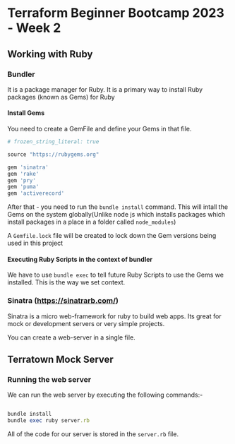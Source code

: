 # Terraform Beginner Bootcamp 2023 - Week 2

## Working with Ruby

### Bundler

It is a package manager for Ruby. It is a primary way to install Ruby packages (known as Gems) for Ruby

#### Install Gems

You need to create a GemFile and define your Gems in that file.

```rb
# frozen_string_literal: true

source "https://rubygems.org"

gem 'sinatra'
gem 'rake'
gem 'pry'
gem 'puma'
gem 'activerecord'
```

After that - you need to run the `bundle install` command. This will intall the Gems on the system globally(Unlike node js which installs packages which install packages in a place in a folder called `node_modules`)

A `Gemfile.lock` file will be created to lock down the Gem versions being used in this project

#### Executing Ruby Scripts in the context of bundler

We have to use `bundle exec` to tell future Ruby Scripts to use the Gems we installed. This is the way we set context.

### Sinatra (https://sinatrarb.com/)

Sinatra is a micro web-framework for ruby to build web apps. 
Its great for mock or development servers or very simple projects.

You can create a web-server in a single file.

## Terratown Mock Server

### Running the web server

We can run the web server by executing the following commands:-

```rb

bundle install
bundle exec ruby server.rb

```
All of the code for our server is stored in the `server.rb` file.